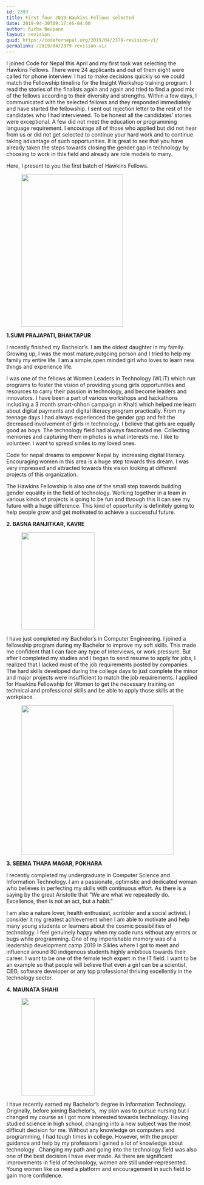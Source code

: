 ```yaml
---
id: 2393
title: First four 2019 Hawkins Fellows selected
date: 2019-04-30T09:17:46-04:00
author: Richa Neupane
layout: revision
guid: https://codefornepal.org/2019/04/2379-revision-v1/
permalink: /2019/04/2379-revision-v1/
---
```

I joined Code for Nepal this April and my first task was selecting the Hawkins Fellows. There were 24 applicants and out of them eight were called for phone interview. I had to make decisions quickly so we could match the Fellowship timeline for the Insight Workshop training program. I read the stories of the finalists again and again and tried to find a good mix of the fellows according to their diversity and strengths. Within a few days, I communicated with the selected fellows and they responded immediately and have started the fellowship. I sent out rejection letter to the rest of the candidates who I had interviewed. To be honest all the candidates&#8217; stories were exceptional. A few did not meet the education or programming language requirement. I encourage all of those who applied but did not hear from us or did not get selected to continue your hard work and to continue taking advantage of such opportunities. It is great to see that you have already taken the steps towards closing the gender gap in technology by choosing to work in this field and already are role models to many. 

Here, I present to you the first batch of Hawkins Fellows.<figure class="wp-block-image is-resized">

<img src="https://lh5.googleusercontent.com/CSXw2vZRSmmpjPyfVyjL7JJw5i4FlLZv_Sotl1wc_KyKLkcAZAIaJgIiYPWj-ke0DVxQmlnWn7mviNeZNDP1tkSkD9Voouv0gbAc-1XjA5kQebo8WdOLlfFilp9_FvaUsQ0n_2Cv" alt="" width="267" height="400" /> </figure> 

**1.SUMI PRAJAPATI, BHAKTAPUR**

I recently finished my Bachelor’s. I am the oldest daughter in my family. Growing up, I was the most mature,outgoing person and I tried to help my family my entire life. I am a simple,open minded girl who loves to learn new things and experience life.  


I was one of the fellows at Women Leaders in Technology (WLiT) which run programs to foster the vision of providing young girls opportunities and resources to carry their passion in technology, and become leaders and innovators. I have been a part of various workshops and hackathons including a 3 month smart-chhori campaign in Khalti which helped me learn about digital payments and digital literacy program practically. From my teenage days I had always experienced the gender gap and felt the decreased involvement of girls in technology. I believe that girls are equally good as boys. The technology field had always fascinated me. Collecting memories and capturing them in photos is what interests me. I like to volunteer. I want to spread smiles to my loved ones.  


Code for nepal dreams to empower Nepal by &nbsp;increasing digital literacy. Encouraging women in this area is a huge step towards this dream. I was very impressed and attracted towards this vision looking at different projects of this organization.  


The Hawkins Fellowship is also one of the small step towards building gender equality in the field of technology. Working together in a team in various kinds of projects is going to be fun and through this Ii can see my future with a huge difference. This kind of opportunity is definitely going to help people grow and get motivated to achieve a successful future.

**2. BASNA RANJITKAR, KAVRE**

  
<figure class="wp-block-image is-resized">

<img src="https://codefornepal.org/wp-content/uploads/2019/04/received_411411179693484-768x1024.jpeg" alt="" class="wp-image-2381" width="192" height="256" srcset="https://codefornepal.org/wp-content/uploads/2019/04/received_411411179693484-768x1024.jpeg 768w, https://codefornepal.org/wp-content/uploads/2019/04/received_411411179693484-225x300.jpeg 225w, https://codefornepal.org/wp-content/uploads/2019/04/received_411411179693484.jpeg 1536w" sizes="(max-width: 192px) 100vw, 192px" /> </figure> 

I have just completed my Bachelor’s in Computer Engineering. I joined a fellowship program during my Bachelor to improve my soft skills. This made me confident that I can face any type of interviews, or work pressure. But after I completed my studies and I began to send resume to apply for jobs, I realized that I lacked most of the job requirements posted by companies. The hard skills developed during the college days to just complete the minor and major projects were insufficient to match the job requirements. I applied for Hawkins Fellowship for Women to get the necessary training on technical and professional skills and be able to apply those skills at the workplace.<figure class="wp-block-image is-resized">

<img src="https://lh4.googleusercontent.com/aDP8toUoWdSCnncukchWjH00NMFGZpUtMQB9nDmDipIjrKPEC2hk5CS5E9RtE-u5dz2alSvcAg7kDI7B9WmApaZv_jNU6AvdPaehVNkxjX3euF1SdttjMZSfl4EF7RI60TJ_NDF3" alt="" width="400" height="392" /> </figure> 

**3. SEEMA THAPA MAGAR, POKHARA**

I recently completed my undergraduate in Computer Science and Information Technology. I am a passionate, optimistic and dedicated woman who believes in perfecting my skills with continuous effort. As there is a saying by the great Aristotle that &#8220;We are what we repeatedly do. Excellence, then is not an act, but a habit.&#8221;  


I am also a nature lover, health enthusiast, scribbler and a social activist. I consider it my greatest achievement when I am able to motivate and help many young students or learners about the cosmic possibilities of technology. I feel genuinely happy when my code runs without any errors or bugs while programming. One of my imperishable memory was of a leadership development camp 2019 in Sikles where I got to meet and influence around 80 indigenous students highly ambitious towards their career. I want to be one of the female tech expert in the IT field. I want to be an example so that people will believe that even a girl can be a scientist, CEO, software developer or any top professional thriving excellently in the technology sector. &nbsp;&nbsp;&nbsp;&nbsp;&nbsp;  


**4. MAUNATA SHAHI** <figure class="wp-block-image is-resized">

<img src="https://codefornepal.org/wp-content/uploads/2019/04/received_3252694674945334-768x1024.jpeg" alt="" class="wp-image-2391" width="192" height="256" srcset="https://codefornepal.org/wp-content/uploads/2019/04/received_3252694674945334-768x1024.jpeg 768w, https://codefornepal.org/wp-content/uploads/2019/04/received_3252694674945334-225x300.jpeg 225w, https://codefornepal.org/wp-content/uploads/2019/04/received_3252694674945334.jpeg 1536w" sizes="(max-width: 192px) 100vw, 192px" /> </figure> 

  


I have recently earned my Bachelor’s degree in Information Technology. Originally, before joining Bachelor’s, &nbsp;my plan was to pursue nursing but I changed my course as I got more interested towards technology. Having studied science in high school, changing into a new subject was the most difficult decision for me. Without any knowledge on computers and programming, I had tough times in college. However, with the proper guidance and help by my professors I gained a lot of knowledge about technology . Changing my path and going into the technology field was also one of the best decision I have ever made. As there are significant improvements in field of technology, women are still under-represented. Young women like us need a platform and encouragement in such field to gain more confidence.